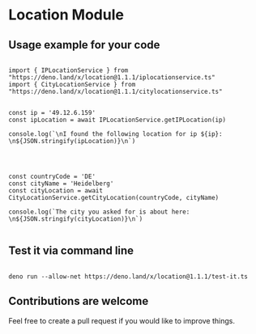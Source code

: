 # Location Module

## Usage example for your code

```

import { IPLocationService } from "https://deno.land/x/location@1.1.1/iplocationservice.ts"
import { CityLocationService } from "https://deno.land/x/location@1.1.1/citylocationservice.ts"


const ip = '49.12.6.159'
const ipLocation = await IPLocationService.getIPLocation(ip)

console.log(`\nI found the following location for ip ${ip}: \n${JSON.stringify(ipLocation)}\n`)




const countryCode = 'DE'
const cityName = 'Heidelberg'
const cityLocation = await CityLocationService.getCityLocation(countryCode, cityName)

console.log(`The city you asked for is about here: \n${JSON.stringify(cityLocation)}\n`)


```

## Test it via command line
```

deno run --allow-net https://deno.land/x/location@1.1.1/test-it.ts

```

## Contributions are welcome
Feel free to create a pull request if you would like to improve things.